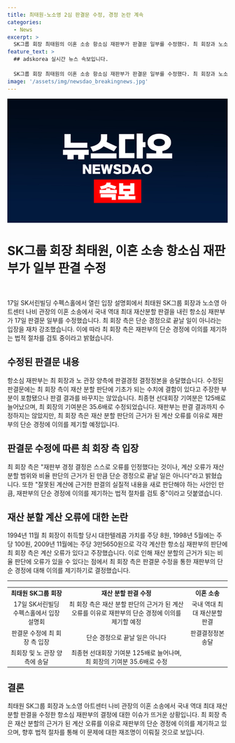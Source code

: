 ```yaml
---
title: 최태원-노소영 2심 판결문 수정, 경정 논란 계속
categories:
  - News
excerpt: >
  SK그룹 회장 최태원의 이혼 소송 항소심 재판부가 판결문 일부를 수정했다. 최 회장과 노소영 관장 사이의 재산 분할 판단 계산에 오류가 있어 최종현 선대회장 기여분은 125배로 늘어났고, 최 회장의 기여분은 35.6배로 수정됐다. 최 회장은 "재산분할 범위에 따른 객관적 계산 오류"를 지적하며 재판부의 결정에 이의를 제기하는 법적 절차를 검토 중이라고 전했다.
feature_text: >
  ## adskorea 실시간 뉴스 속보입니다.

  SK그룹 회장 최태원의 이혼 소송 항소심 재판부가 판결문 일부를 수정했다. 최 회장과 노소영 관장 사이의 재산 분할 판단 계산에 오류가 있어 최종현 선대회장 기여분은 125배로 늘어났고, 최 회장의 기여분은 35.6배로 수정됐다. 최 회장은 "재산분할 범위에 따른 객관적 계산 오류"를 지적하며 재판부의 결정에 이의를 제기하는 법적 절차를 검토 중이라고 전했다.
image: '/assets/img/newsdao_breakingnews.jpg'
---
```


<p><img src="/assets/img/newsdao_breakingnews.jpg" alt="adskorea 속보" /></p>

<h1 data-ke-size="size24">SK그룹 회장 최태원, 이혼 소송 항소심 재판부가 일부 판결 수정</h1>

<p data-ke-size="size16">&nbsp;</p>

<p>17일 SK서린빌딩 수펙스홀에서 열린 입장 설명회에서 최태원 SK그룹 회장과 노소영 아트센터 나비 관장의 이혼 소송에서 국내 역대 최대 재산분할 판결을 내린 항소심 재판부가 17일 판결문 일부를 수정했습니다. 최 회장 측은 단순 경정으로 끝날 일이 아니라는 입장을 재차 강조했습니다. 이에 따라 최 회장 측은 재판부의 단순 경정에 이의를 제기하는 법적 절차를 검토 중이라고 밝혔습니다.</p></p>

<h2 data-ke-size="size26">수정된 판결문 내용</h2>

<p data-ke-size="size16">항소심 재판부는 최 회장과 노 관장 양측에 판결경정 결정정본을 송달했습니다. 수정된 판결문에는 최 회장 측이 재산 분할 판단에 기초가 되는 수치에 결함이 있다고 주장한 부분이 포함됐으나 판결 결과를 바꾸지는 않았습니다. 최종현 선대회장 기여분은 125배로 늘어났으며, 최 회장의 기여분은 35.6배로 수정되었습니다. 재판부는 판결 결과까지 수정하지는 않았지만, 최 회장 측은 재산 분할 판단의 근거가 된 계산 오류를 이유로 재판부의 단순 경정에 이의를 제기할 예정입니다.</p>

<h2 data-ke-size="size26">판결문 수정에 따른 최 회장 측 입장</h2>

<p data-ke-size="size16">최 회장 측은 "재판부 경정 결정은 스스로 오류를 인정했다는 것이나, 계산 오류가 재산분할 범위와 비율 판단의 근거가 된 만큼 단순 경정으로 끝날 일은 아니다"라고 밝혔습니다. 또한 "잘못된 계산에 근거한 판결의 실질적 내용을 새로 판단해야 하는 사안인 만큼, 재판부의 단순 경정에 이의를 제기하는 법적 절차를 검토 중"이라고 덧붙였습니다.</p>

<h2 data-ke-size="size26">재산 분할 계산 오류에 대한 논란</h2>

<p data-ke-size="size16">1994년 11월 최 회장이 취득할 당시 대한텔레콤 가치를 주당 8원, 1998년 5월에는 주당 100원, 2009년 11월에는 주당 3만5650원으로 각각 계산한 항소심 재판부의 판단에 최 회장 측은 계산 오류가 있다고 주장했습니다. 이로 인해 재산 분할의 근거가 되는 비율 판단에 오류가 있을 수 있다는 점에서 최 회장 측은 판결문 수정을 통한 재판부의 단순 경정에 대해 이의를 제기하기로 결정했습니다.</p>

<hr>

<table>
    <tbody>
        <tr>
            <td style="text-align: center; height: 17px;"><b>최태원 SK그룹 회장</b></td>
            <td style="text-align: center; height: 17px;"><b>재산 분할 판결 수정</b></td>
            <td style="text-align: center; height: 17px;"><b>이혼 소송</b></td>
        </tr>
        <tr>
            <td style="text-align: center;">17일 SK서린빌딩 수펙스홀에서 입장 설명회</td>
            <td style="text-align: center;">최 회장 측은 재산 분할 판단의 근거가 된 계산 오류를 이유로 재판부의 단순 경정에 이의를 제기할 예정</td>
            <td style="text-align: center;">국내 역대 최대 재산분할 판결</td>
        </tr>
        <tr>
            <td style="text-align: center;">판결문 수정에 최 회장 측 입장</td>
            <td style="text-align: center;">단순 경정으로 끝날 일은 아니다</td>
            <td style="text-align: center;">판결결정정본 송달</td>
        </tr>
        <tr>
            <td style="text-align: center;">최회장 및 노 관장 양측에 송달</td>
            <td style="text-align: center;">최종현 선대회장 기여분 125배로 늘어나며, 최 회장의 기여분 35.6배로 수정</td>
        </tr>
    </tbody>
</table>

<h2 data-ke-size="size26">결론</h2>

<p data-ke-size="size16">최태원 SK그룹 회장과 노소영 아트센터 나비 관장의 이혼 소송에서 국내 역대 최대 재산분할 판결을 수정한 항소심 재판부의 결정에 대한 이슈가 뜨거운 상황입니다. 최 회장 측은 재산 분할의 근거가 된 계산 오류를 이유로 재판부의 단순 경정에 이의를 제기하고 있으며, 향후 법적 절차를 통해 이 문제에 대한 재조명이 이뤄질 것으로 보입니다.</p>

<p data-ke-size="size16">&nbsp;</p>

